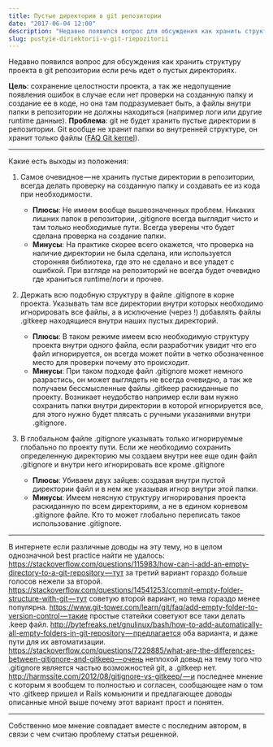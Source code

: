 ```yaml
---
title: Пустые директории в git репозитории
date: "2017-06-04 12:00"
description: "Недавно появился вопрос для обсуждения как хранить структуру проекта в git репозитории если речь идет о пустых директориях."
slug: pustyie-diriektorii-v-git-riepozitorii
---
```


Недавно появился вопрос для обсуждения как хранить структуру проекта в git репозитории если речь идет о пустых директориях.

**Цель**: сохранение целостности проекта, а так же недопущение появления ошибок в случае если нет проверки на созданную папку и создание ее в коде, но она там подразумевает быть, а файлы внутри папки в репозитории не должны находиться (например логи или другие runtime данные).
**Проблема**: git не будет хранить пустые директории в репозитории. Git вообще не хранит папки во внутренней структуре, он хранит только файлы ([FAQ Git kernel](https://git.wiki.kernel.org/index.php/Git_FAQ#Can_I_add_empty_directories.3F)).

---
Какие есть выходы из положения:

1. Самое очевидное — не хранить пустые директории в репозитории, всегда делать проверку на созданную папку и создавать ее из кода при необходимости.
    - **Плюсы**: Не имеем вообще вышеозначенных проблем. Никаких лишних папок в репозитории, .gitignore всегда выглядит чисто и там только необходимые пути. Всегда уверены что будет сделана проверка на создание папки.
    - **Минусы**: На практике скорее всего окажется, что проверка на наличие директории не была сделана, или используется сторонняя библиотека, где это не сделано и все упадет с ошибкой. При взгляде на репозиторий не всегда будет очевидно где храниться runtime/логи и прочее.

2. Держать всю подобную структуру в файле .gitignore в корне проекта. Указывать там все директории внутри которых необходимо игнорировать все файлы, а в исключение (через !) добавлять файлы .gitkeep находящиеся внутри наших пустых директорий.
    - **Плюсы**: В таком режиме имеем всю необходимую структуру проекта внутри одного файла, если разработчик увидит что его файл игнорируется, он всегда может пойти в четко обозначенное место для проверки почему это происходит.
    - **Минусы**: При таком подходе файл .gitignore может немного разрастись, он может выглядеть не всегда очевидно, а так же получаем бессмысленные файлы .gitkeep раскиданные по проекту. Возникает неудобство например если вам нужно сохранить папки внутри директории в которой игнорируется все, для этого нужно будет плясать с ручными указаниями внутри .gitignore.

3. В глобальном файле .gitignore указывать только игнорируемые глобально по проекту пути. Если же необходимо сохранить определенную директорию мы создаем внутри нее еще один файл .gitignore и внутри него игнорировать все кроме .gitignore
    - **Плюсы**: Убиваем двух зайцев: создавая внутри пустой директории файл и в нем же указывая игнор внутри этой папки.
    - **Минусы**: Имеем неясную структуру игнорирования проекта раскиданную по всем директориям, а не в едином корневом .gitignore файле. Кто то может глобально переписать такое использование .gitignore.

---
В интернете если различные доводы на эту тему, но в целом однозначной best practice найти не удалось:
https://stackoverflow.com/questions/115983/how-can-i-add-an-empty-directory-to-a-git-repository — тут за третий вариант гораздо больше голосов нежели за второй.
https://stackoverflow.com/questions/14541253/commit-empty-folder-structure-with-git — тут советую второй вариант, но тема гораздо менее популярна.
https://www.git-tower.com/learn/git/faq/add-empty-folder-to-version-control — такие простые статейки советуют все таки делать .keep файл.
http://bytefreaks.net/gnulinux/bash/how-to-add-automatically-all-empty-folders-in-git-repository — предлагается оба варианта, и даже пути для их автоматизации.
https://stackoverflow.com/questions/7229885/what-are-the-differences-between-gitignore-and-gitkeep — очень неплохой довыд на тему того что .gitignore является частью возможностей git, а .gitkeep нет.
http://harmssite.com/2012/08/gitignore-vs-gitkeep/ — и последнее мнение с которым я вообщем то полностью и согласен, сообщающее нам о том что .gitkeep пришел и Rails комьюнити и предлагающее доводы описанные мной выше почему этот вариант прост и понятен.

---
Собственно мое мнение совпадает вместе с последним автором, в связи с чем считаю проблему статьи решенной.
